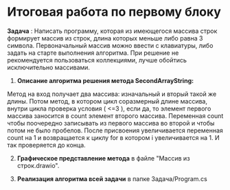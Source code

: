 # **Итоговая работа по первому блоку**

**Задача** :
Написать программу, которая из имеющегося массива строк формирует массив из строк, длина которых меньше либо равна 3 символа. Первоначальный массив можно ввести с клавиатуры, либо задать на старте выполнения алгоритма. При решение не рекомендуется пользоваться коллекциями, лучше обойтись исключительно массивами.

1. **Описание алгоритма решения метода SecondArrayString:**

Метод на вход получает два массива: изначальный и вторый такой же длины. Потом метод, в котором цикл соразмерный длине массива, внутри цикла проверка условия ( <=3 ), если да, то  элемент первого массива заносится в count элемент второго массива. Переменная count чтобы поочередно записывать из первого массива во второй и чтобы потом не было пробелов. После присвоения увеличивается переменная count на 1 и возвращается к циклу for в котором i увеличивается на 1. И так проверяется до конца.

2. **Графическое представление метода** в файле "Массив из строк.drawio".

3. **Реализация алгоритма всей задачи** в папке Задача/Program.cs